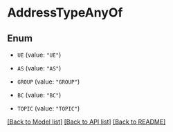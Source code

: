 # AddressTypeAnyOf

## Enum


* `UE` (value: `"UE"`)

* `AS` (value: `"AS"`)

* `GROUP` (value: `"GROUP"`)

* `BC` (value: `"BC"`)

* `TOPIC` (value: `"TOPIC"`)


[[Back to Model list]](../README.md#documentation-for-models) [[Back to API list]](../README.md#documentation-for-api-endpoints) [[Back to README]](../README.md)


